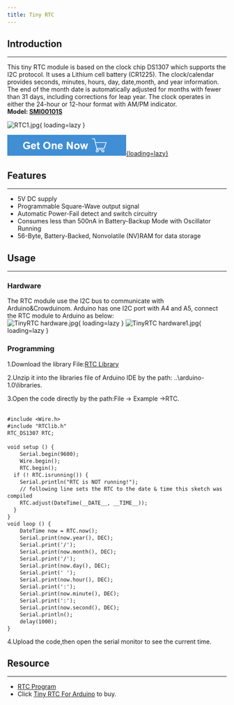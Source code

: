 ```yaml
---
title: Tiny RTC
---
```


## Introduction
------------

This tiny RTC module is based on the clock chip DS1307 which supports the I2C protocol. It uses a Lithium cell battery (CR1225). The clock/calendar provides seconds, minutes, hours, day, date,month, and year information. The end of the month date is automatically adjusted for months with fewer than 31 days, including corrections for leap year. The clock operates in either the 24-hour or 12-hour format with AM/PM indicator.  
**Model: [SMI00101S](http://www.elecrow.com/tiny-rtc-for-arduino-p-323.html)**

![RTC1.jpg](https://wiki.elecrow.com/images/thumb/1/1d/RTC1.jpg/200px-RTC1.jpg){ loading=lazy }

[![Alt text](./assets/images/Get_one_now.png){loading=lazy}](https://www.elecrow.com/tiny-rtc-for-arduino-p-323.html?wiki "Title text")

## Features
--------

- 5V DC supply
- Programmable Square-Wave output signal
- Automatic Power-Fail detect and switch circuitry
- Consumes less than 500nA in Battery-Backup Mode with Oscillator Running
- 56-Byte, Battery-Backed, Nonvolatile (NV)RAM for data storage

## Usage
-----

### **Hardware**

The RTC module use the I2C bus to communicate with Arduino&amp;Crowduinom. Arduino has one I2C port with A4 and A5, connect the RTC module to Arduino as below:  
![TinyRTC hardware.jpg](https://wiki.elecrow.com/images/thumb/2/23/TinyRTC_hardware.jpg/500px-TinyRTC_hardware.jpg){ loading=lazy } 
![TinyRTC hardware1.jpg](https://wiki.elecrow.com/images/thumb/d/d2/TinyRTC_hardware1.jpg/500px-TinyRTC_hardware1.jpg){ loading=lazy }

### **Programming**

1.Download the library File:[RTC Library](https://wiki.elecrow.com/images/2/21/RTC.zip)

2.Unzip it into the libraries file of Arduino IDE by the path: ..\\arduino-1.0\\libraries.

3.Open the code directly by the path:File -&gt; Example -&gt;RTC.

```
 
#include <Wire.h>
#include "RTClib.h"
RTC_DS1307 RTC;

void setup () {
    Serial.begin(9600);
    Wire.begin();
    RTC.begin();
  if (! RTC.isrunning()) {
    Serial.println("RTC is NOT running!");
    // following line sets the RTC to the date & time this sketch was compiled
    RTC.adjust(DateTime(__DATE__, __TIME__));
  }
}
void loop () {
    DateTime now = RTC.now(); 
    Serial.print(now.year(), DEC);
    Serial.print('/');
    Serial.print(now.month(), DEC);
    Serial.print('/');
    Serial.print(now.day(), DEC);
    Serial.print(' ');
    Serial.print(now.hour(), DEC);
    Serial.print(':');
    Serial.print(now.minute(), DEC);
    Serial.print(':');
    Serial.print(now.second(), DEC);
    Serial.println(); 
    delay(1000);
}
```

4.Upload the code,then open the serial monitor to see the current time.


## Resource
--------

- [RTC Program](https://wiki.elecrow.com/images/2/21/RTC.zip)
- Click [Tiny RTC For Arduino](http://www.elecrow.com/tiny-rtc-for-arduino-p-323.html) to buy.